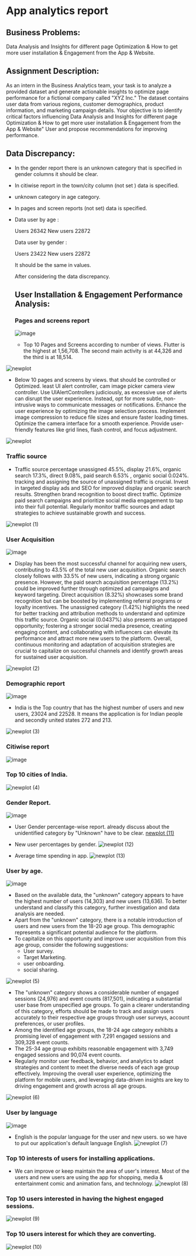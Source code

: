 # App analytics report

## Business Problems:
Data Analysis and Insights for different page Optimization & How to get more user installation & Engagement from the App & Website.

## Assignment Description:
As an intern in the Business Analytics team, your task is to analyze a provided dataset and generate actionable insights to optimize page performance for a fictional company called "XYZ Inc." The dataset contains user data from various regions, customer demographics, product information, and marketing campaign details. Your objective is to identify critical factors influencing Data Analysis and Insights for different page Optimization & How to get more user installation & Engagement from the App & Website" User and propose recommendations for improving performance.
## Data Discrepancy:
* In the gender report there is an unknown category that is specified in gender columns it should be clear.
* In citiwise report in the town/city column (not set ) data is specified.
* unknown category in age category.
* In pages and screen reports (not set) data is specified.
* Data user by age :

   Users                               26342
   New users                           22872

  Data user by gender :

  Users                                23422
  New users                            22872

  It should be the same in values.

  After considering the data discrepancy.

  ## User Installation & Engagement Performance Analysis:

  ### Pages and screens report
  ![image](https://github.com/VIKAS-BUDHANI/App_analytics_report/assets/111237089/873dd9e5-6399-46e7-8c57-23a45558af18)
  
  * Top 10 Pages and Screens according to number of views. Flutter is the highest at 1,56,708. The second    main activity is at 44,326 and the third is at 18,514.

![newplot](https://github.com/VIKAS-BUDHANI/App_analytics_report/assets/111237089/3d18b753-0f9c-47d9-8c9a-3e1ca0b73be2)

  * Below 10 pages and screens by views. that should be controlled or Optimized. least UI alert controller, cam image picker camera view controller. Use UIAlertControllers judiciously, as excessive use of alerts can disrupt the user experience. Instead, opt for more subtle, non-intrusive ways to communicate messages or notifications. Enhance the user experience by optimizing the image selection process. Implement image compression to reduce file sizes and ensure faster loading times. Optimize the camera interface for a smooth experience. Provide user-friendly features like grid lines, flash control, and focus adjustment.

![newplot](https://github.com/VIKAS-BUDHANI/App_analytics_report/assets/111237089/b19c80b4-85e6-4bb8-9f0a-12672ebbb5ca)

### Traffic source
 * Traffic source percentage unassigned 45.5%, display 21.6%, organic search 17.3%, direct 9.08%, paid search 6.53% , organic social 0.024%. tracking and assigning the source of unassigned traffic is crucial. Invest in targeted display ads and SEO for improved display and organic search results. Strengthen brand recognition to boost direct traffic. Optimize paid search campaigns and prioritize social media engagement to tap into their full potential. Regularly monitor traffic sources and adapt strategies to achieve sustainable growth and success.

![newplot (1)](https://github.com/VIKAS-BUDHANI/App_analytics_report/assets/111237089/419c12f3-0dec-4f53-802a-8763c6aa8de6)

### User Acquisition
![image](https://github.com/VIKAS-BUDHANI/App_analytics_report/assets/111237089/28dce28f-b61e-407c-86a8-9300ce0b88e8)

* Display has been the most successful channel for acquiring new users, contributing to 43.5% of the total new user acquisition. Organic search closely follows with 33.5% of new users, indicating a strong organic presence. However, the paid search acquisition percentage (13.2%) could be improved further through optimized ad campaigns and keyword targeting. Direct acquisition (8.32%) showcases some brand recognition but can be boosted by implementing referral programs or loyalty incentives. The unassigned category (1.42%) highlights the need for better tracking and attribution methods to understand and optimize this traffic source. Organic social (0.0437%) also presents an untapped opportunity; fostering a stronger social media presence, creating engaging content, and collaborating with influencers can elevate its performance and attract more new users to the platform. Overall, continuous monitoring and adaptation of acquisition strategies are crucial to capitalize on successful channels and identify growth areas for sustained user acquisition.

![newplot (2)](https://github.com/VIKAS-BUDHANI/App_analytics_report/assets/111237089/8bc5b03d-0940-4cd4-b216-31bca674330e)

### Demographic report
![image](https://github.com/VIKAS-BUDHANI/App_analytics_report/assets/111237089/e87c5454-9237-48dd-bbb2-e661f950b3ae)

* India is the Top country that has the highest number of users and new users, 23024 and 22528. It means the application is for Indian people and secondly united states 272 and 213.
  
![newplot (3)](https://github.com/VIKAS-BUDHANI/App_analytics_report/assets/111237089/0b9868a1-0f49-4bcc-ba4d-968e11112ba1)

### Citiwise report
![image](https://github.com/VIKAS-BUDHANI/App_analytics_report/assets/111237089/e89d16aa-d859-4e4d-940c-18842ea16f15)

### Top 10 cities of India.
![newplot (4)](https://github.com/VIKAS-BUDHANI/App_analytics_report/assets/111237089/a7326e5b-80dc-4bae-a3a5-7126d3a70afc)

### Gender Report.
![image](https://github.com/VIKAS-BUDHANI/App_analytics_report/assets/111237089/72340eff-fbe3-414a-bc73-a6a5dd6e55e7)

* User Gender percentage-wise report. already discuss about the unidentified category by "Unknown" have to be clear.
[newplot (11)](https://github.com/VIKAS-BUDHANI/App_analytics_report/assets/111237089/2f3e3882-8221-448e-a9f4-89e18a383aa0)

* New user percentages by gender.
![newplot (12)](https://github.com/VIKAS-BUDHANI/App_analytics_report/assets/111237089/dec5f479-64a0-4efe-a2e3-05c1d38521b4)

* Average time spending in app.
![newplot (13)](https://github.com/VIKAS-BUDHANI/App_analytics_report/assets/111237089/90f3defc-d9d9-424f-9c85-4d71222e88d7)

### User by age.
![image](https://github.com/VIKAS-BUDHANI/App_analytics_report/assets/111237089/ae27b997-f244-4604-8746-6d9ea46835bf)
* Based on the available data, the "unknown" category appears to have the highest number of users (14,303) and new users (13,636). To better understand and classify this category, further investigation and data analysis are needed.
* Apart from the "unknown" category, there is a notable introduction of users and new users from the 18-20 age group. This demographic represents a significant potential audience for the platform.
* To capitalize on this opportunity and improve user acquisition from this age group, consider the following suggestions:
  * User survey.
  * Target Marketing.
  * user onboarding.
  *  social sharing.

![newplot (5)](https://github.com/VIKAS-BUDHANI/App_analytics_report/assets/111237089/61e8672d-7e07-44ca-8cc7-ae899730cdeb)

* The "unknown" category shows a considerable number of engaged sessions (24,976) and event counts (817,501), indicating a substantial user base from unspecified age groups. To gain a clearer understanding of this category, efforts should be made to track and assign users accurately to their respective age groups through user surveys, account preferences, or user profiles.
* Among the identified age groups, the 18-24 age category exhibits a promising level of engagement with 7,291 engaged sessions and 309,328 event counts.
* The 25-34 age group exhibits reasonable engagement with 3,749 engaged sessions and 90,074 event counts.
* Regularly monitor user feedback, behavior, and analytics to adapt strategies and content to meet the diverse needs of each age group effectively. Improving the overall user experience, optimizing the platform for mobile users, and leveraging data-driven insights are key to driving engagement and growth across all age groups.

![newplot (6)](https://github.com/VIKAS-BUDHANI/App_analytics_report/assets/111237089/ffd7665d-6c25-48ea-9801-7757a1905e60)

### User by language
![image](https://github.com/VIKAS-BUDHANI/App_analytics_report/assets/111237089/ed15a4f5-9e8f-4b91-8176-3f8f220d89c8)

* English is the popular language for the user and new users. so we have to put our application's default language English.
![newplot (7)](https://github.com/VIKAS-BUDHANI/App_analytics_report/assets/111237089/b6168378-72dc-4750-8862-065c98bf75e7)

### Top 10 interests of users for installing applications.
* We can improve or keep maintain the area of user's interest. Most of the users and new users are using the app for shopping, media & entertainment comic and animation fans, and technology. 
![newplot (8)](https://github.com/VIKAS-BUDHANI/App_analytics_report/assets/111237089/de697b84-5b62-4800-989e-27e0f447a2b5)

### Top 10 users interested in having the highest engaged sessions.
![newplot (9)](https://github.com/VIKAS-BUDHANI/App_analytics_report/assets/111237089/7ab3ae96-35a9-4c6a-8fe6-96892509726f)

### Top 10 users interest for which they are converting.
![newplot (10)](https://github.com/VIKAS-BUDHANI/App_analytics_report/assets/111237089/53d292d0-ca1e-498b-8a76-3f855d3e5c16)



  
